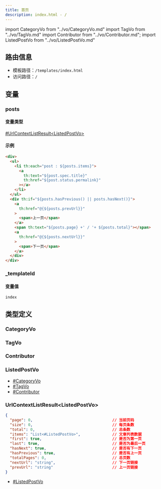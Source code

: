 ```yaml
---
title: 首页
description: index.html - /
---
```


import CategoryVo from "../vo/CategoryVo.md"
import TagVo from "../vo/TagVo.md"
import Contributor from "../vo/Contributor.md";
import ListedPostVo from "../vo/ListedPostVo.md"

## 路由信息

- 模板路径：`/templates/index.html`
- 访问路径：`/`

## 变量

### posts

#### 变量类型

[#UrlContextListResult<ListedPostVo\>](#urlcontextlistresultlistedpostvo)

#### 示例

```html title="/templates/index.html"
<div>
  <ul>
    <li th:each="post : ${posts.items}">
      <a
        th:text="${post.spec.title}"
        th:href="${post.status.permalink}"
      ></a>
    </li>
  </ul>
  <div th:if="${posts.hasPrevious() || posts.hasNext()}">
    <a
      th:href="@{${posts.prevUrl}}"
    >
      <span>上一页</span>
    </a>
    <span th:text="${posts.page} +' / '+ ${posts.total}"></span>
    <a
      th:href="@{${posts.nextUrl}}"
    >
      <span>下一页</span>
    </a>
  </div>
</div>
```

### _templateId

#### 变量值

`index`

## 类型定义

### CategoryVo

<CategoryVo />

### TagVo

<TagVo />

### Contributor

<Contributor />

### ListedPostVo

<ListedPostVo />

- [#CategoryVo](#categoryvo)
- [#TagVo](#tagvo)
- [#Contributor](#contributor)

### UrlContextListResult<ListedPostVo\>

```json title="UrlContextListResult<ListedPostVo>"
{
  "page": 0,                                   // 当前页码
  "size": 0,                                   // 每页条数
  "total": 0,                                  // 总条数
  "items": "List<#ListedPostVo>",              // 文章列表数据
  "first": true,                               // 是否为第一页
  "last": true,                                // 是否为最后一页
  "hasNext": true,                             // 是否有下一页
  "hasPrevious": true,                         // 是否有上一页
  "totalPages": 0,                             // 总页数
  "nextUrl": "string",                         // 下一页链接
  "prevUrl": "string"                          // 上一页链接
}
```

- [#ListedPostVo](#listedpostvo)
